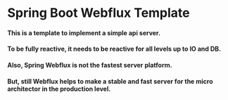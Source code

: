 # Spring Boot Webflux Template
#### This is a template to implement a simple api server.
#### To be fully reactive, it needs to be reactive for all levels up to IO and DB. 
#### Also, Spring Webflux is not the fastest server platform.
#### But, still Webflux helps to make a stable and fast server for the micro architector in the production level.

